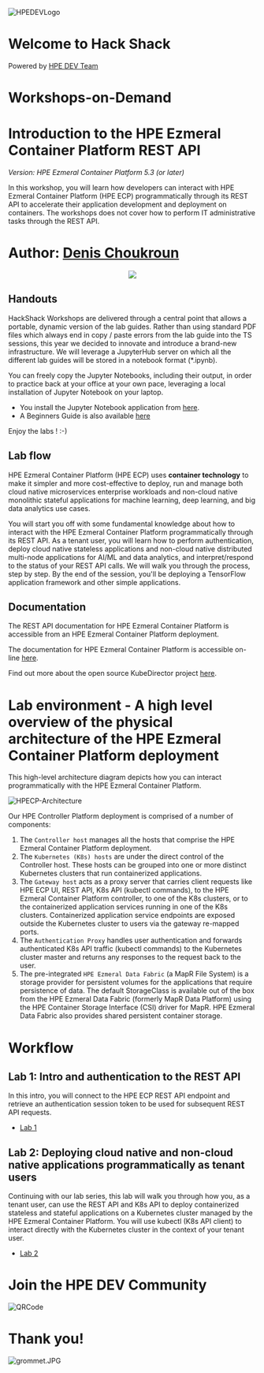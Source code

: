 ![HPEDEVLogo](Pictures/hpe-dev-logo.png)

# Welcome to Hack Shack
Powered by [HPE DEV Team](https://hpedev.io)

# Workshops-on-Demand

# Introduction to the HPE Ezmeral Container Platform REST API 

*Version: HPE Ezmeral Container Platform 5.3 (or later)*

In this workshop, you will learn how developers can interact with HPE Ezmeral Container Platform (HPE ECP) programmatically through its REST API to accelerate their application development and deployment on containers. The workshops does not cover how to perform IT administrative tasks through the REST API.

# Author: [Denis Choukroun](mailto:denis.choukroun@hpe.com)

<p align="center">
  <img src="Pictures/hackshackdisco.png">
  
</p>

## Handouts
HackShack Workshops are delivered through a central point that allows a portable, dynamic version of the lab guides. Rather than using standard PDF files which always end in copy / paste errors from the lab guide into the TS sessions, this year we decided to innovate and introduce a brand-new infrastructure. We will leverage a JupyterHub server on which all the different lab guides will be stored in a notebook format (*.ipynb).

You can freely copy the Jupyter Notebooks, including their output, in order to practice back at your office at your own pace, leveraging a local installation of Jupyter Notebook on your laptop.
- You install the Jupyter Notebook application from [here](https://jupyter.org/install). 
- A Beginners Guide is also available [here](https://jupyter-notebook-beginner-guide.readthedocs.io/en/latest/what_is_jupyter.html)


Enjoy the labs ! :-)

## Lab flow
HPE Ezmeral Container Platform (HPE ECP) uses **container technology** to make it simpler and more cost-effective to deploy, run and manage both cloud native microservices enterprise workloads and non-cloud native monolithic stateful applications for machine learning, deep learning, and big data analytics use cases.

You will start you off with some fundamental knowledge about how to interact with the HPE Ezmeral Container Platform programmatically through its REST API. As a tenant user, you will learn how to perform authentication, deploy cloud native stateless applications and non-cloud native distributed multi-node applications for AI/ML and data analytics, and interpret/respond to the status of your REST API calls. We will walk you through the process, step by step. By the end of the session, you'll be deploying a TensorFlow application framework and other simple applications.

## Documentation
The REST API documentation for HPE Ezmeral Container Platform is accessible from an HPE Ezmeral Container Platform deployment.

The documentation for HPE Ezmeral Container Platform is accessible on-line [here](https://docs.containerplatform.hpe.com/).  

Find out more about the open source KubeDirector project [here](https://kubedirector.io/).

# Lab environment - A high level overview of the physical architecture of the HPE Ezmeral Container Platform deployment
This high-level architecture diagram depicts how you can interact programmatically with the HPE Ezmeral Container Platform. 
    

![HPECP-Architecture](Pictures/HPECP-Logical-diagram.jpg)
      

Our HPE Controller Platform deployment is comprised of a number of components:
1. The `Controller host` manages all the hosts that comprise the HPE Ezmeral Container Platform deployment.
2. The `Kubernetes (K8s) hosts` are under the direct control of the Controller host. These hosts can be grouped into one or more distinct Kubernetes clusters that run containerized applications.
3. The `Gateway host` acts as a proxy server that carries client requests like HPE ECP UI, REST API, K8s API (kubectl commands), to the HPE Ezmeral Container Platform controller, to one of the K8s clusters, or to the containerized application services running in one of the K8s clusters. Containerized application service endpoints are exposed outside the Kubernetes cluster to users via the gateway re-mapped ports. 
4. The `Authentication Proxy` handles user authentication and forwards authenticated K8s API traffic (kubectl commands) to the Kubernetes cluster master and returns any responses to the request back to the user.
5. The pre-integrated `HPE Ezmeral Data Fabric` (a MapR File System) is a storage provider for persistent volumes for the applications that require persistence of data. The default StorageClass is available out of the box from the HPE Ezmeral Data Fabric (formerly MapR Data Platform) using the HPE Container Storage Interface (CSI) driver for MapR. HPE Ezmeral Data Fabric also provides shared persistent container storage.

# Workflow

## Lab 1: Intro and authentication to the REST API
In this intro, you will connect to the HPE ECP REST API endpoint and retrieve an authentication session token to be used for subsequent REST API requests.

* [Lab 1](1-WKSHP-HPECP-IntroAndAuth.ipynb)


## Lab 2: Deploying cloud native and non-cloud native applications programmatically as tenant users
Continuing with our lab series, this lab will walk you through how you, as a tenant user, can use the REST API and K8s API to deploy containerized stateless and stateful applications on a Kubernetes cluster managed by the HPE Ezmeral Container Platform. You will use kubectl (K8s API client) to interact directly with the Kubernetes cluster in the context of your tenant user.

* [Lab 2](2-WKSHP-HPECP-DeployApp-K8S-Tenant-tf.ipynb)

# Join the HPE DEV Community
![QRCode](Pictures/QRCode-HPEDEV.png)

# Thank you!
![grommet.JPG](Pictures/grommet.jpg)
